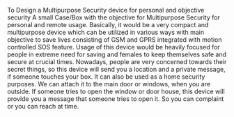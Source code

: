 
To Design a Multipurpose Security device for personal and objective security A small Case/Box with the objective for Multipurpose Security for personal and remote usage. Basically, it would be a very compact and multipurpose device which can be utilized in various ways with main objective to save lives consisting of GSM and GPRS integrated with motion controlled SOS feature. Usage of this device would be heavily focused for people in extreme need for saving and females to keep themselves safe and secure at crucial times. Nowadays, people are very concerned towards their secret things, so this device will send you a location and a private message, if someone touches your box. It can also be used as a home security purposes. We can attach it to the main door or windows, when you are outside. If someone tries to open the window or door house, this device will provide you a message that someone tries to open it. So you can complaint or you can reach at time.   


